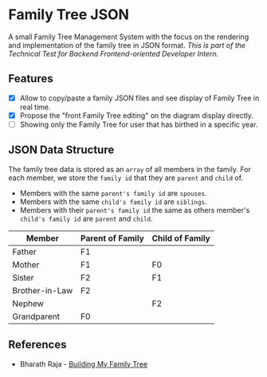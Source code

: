 # Family Tree JSON

A small Family Tree Management System with the focus on the rendering and implementation of the family tree in JSON format. *This is part of the Technical Test for Backend Frontend-oriented Developer Intern.*

## Features

- [x] Allow to copy/paste a family JSON files and see display of Family Tree in real time.
- [x] Propose the "front Family Tree editing" on the diagram display directly.
- [ ] Showing only the Family Tree for user that has birthed in a specific year.

## JSON Data Structure

The family tree data is stored as an `array` of all members in the family. For each member, we store the `family id` that they are `parent` and `child` of.

- Members with the same `parent's family id` are `spouses`.
- Members with the same `child's family id` are `siblings`.
- Members with their `parent's family id` the same as others member's `child's family id` are `parent` and `child`.

| Member         | Parent of Family | Child of Family |
|----------------|------------------|-----------------|
| Father         | F1               |                 |
| Mother         | F1               | F0              |
| Sister         | F2               | F1              |
| Brother-in-Law | F2               |                 |
| Nephew         |                  | F2              |
| Grandparent    | F0               |                 |

## References

- Bharath Raja - [Building My Family Tree](https://bigomega.medium.com/building-my-family-tree-ef0be1fba775)
